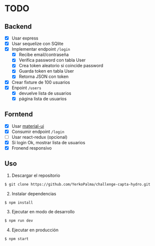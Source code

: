 # TODO

## Backend
- [x] Usar express
- [x] Usar sequelize con SQlite
- [x] Implementar endpoint `/login`
  - [x] Recibe email/contraseña
  - [x] Verifica password con tabla User
  - [x] Crea token aleatorio si coincide password
  - [x] Guarda token en tabla User
  - [x] Retorna JSON con token
- [x] Crear fixture de 100 usuarios
- [x] Enpoint `/users`
  - [x] devuelve lista de usuarios
  - [x] página lista de usuarios

## Forntend
- [x] Usar [material-ui](https://mui.com/)
- [x] Consumir endpoint `/login`
- [ ] Usar react-redux (opcional)
- [x] Si login Ok, mostrar lista de usuarios
- [x] Fronend responsivo

## Uso

1. Descargar el repositorio

```bash
$ git clone https://github.com/YerkoPalma/challenge-capta-hydro.git
```

2. Instalar dependencias

```bash
$ npm install
```

3. Ejecutar en modo de desarrollo

```bash
$ npm run dev
```

4. Ejecutar en producción
```bash
$ npm start
```